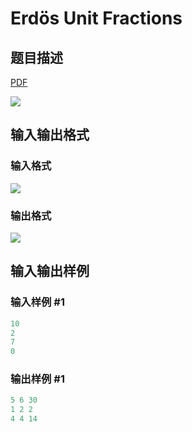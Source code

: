 # Erdös Unit Fractions

## 题目描述

[problemUrl]: https://uva.onlinejudge.org/index.php?option=com_onlinejudge&Itemid=8&category=27&page=show_problem&problem=2505

[PDF](https://uva.onlinejudge.org/external/115/p11510.pdf)

![](https://cdn.luogu.com.cn/upload/vjudge_pic/UVA11510/c773417e3ed03c4afcc08bc532804b11ccac62db.png)

## 输入输出格式

### 输入格式

![](https://cdn.luogu.com.cn/upload/vjudge_pic/UVA11510/6a3e30cd14f3e69ef793eb2c6a75dff8b7a49bd8.png)

### 输出格式

![](https://cdn.luogu.com.cn/upload/vjudge_pic/UVA11510/91e53af4a302b0ca21e448732f17827d6742d16a.png)

## 输入输出样例

### 输入样例 #1

```cpp
10
2
7
0
```


### 输出样例 #1

```cpp
5 6 30
1 2 2
4 4 14
```


